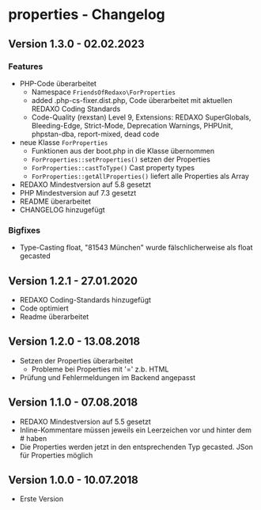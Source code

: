 # properties - Changelog

## Version 1.3.0 - 02.02.2023

### Features

* PHP-Code überarbeitet
  * Namespace `FriendsOfRedaxo\ForProperties`
  * added .php-cs-fixer.dist.php, Code überarbeitet mit aktuellen REDAXO Coding Standards
  * Code-Quality (rexstan) Level 9, Extensions: REDAXO SuperGlobals, Bleeding-Edge, Strict-Mode, Deprecation Warnings, PHPUnit, phpstan-dba, report-mixed, dead code
* neue Klasse `ForProperties`
  * Funktionen aus der boot.php in die Klasse übernommen
  * `ForProperties::setProperties()` setzen der Properties
  * `ForProperties::castToType()` Cast property types
  * `ForProperties::getAllProperties()` liefert alle Properties als Array
* REDAXO Mindestversion auf 5.8 gesetzt
* PHP Mindestversion auf 7.3 gesetzt
* README überarbeitet
* CHANGELOG hinzugefügt

### Bigfixes

* Type-Casting float, "81543 München" wurde fälschlicherweise als float gecasted

## Version 1.2.1 - 27.01.2020

* REDAXO Coding-Standards hinzugefügt
* Code optimiert
* Readme überarbeitet

## Version 1.2.0 - 13.08.2018

* Setzen der Properties überarbeitet
  * Probleme bei Properties mit '=' z.b. HTML
* Prüfung und Fehlermeldungen im Backend angepasst

## Version 1.1.0 - 07.08.2018

* REDAXO Mindestversion auf 5.5 gesetzt
* Inline-Kommentare müssen jeweils ein Leerzeichen vor und hinter dem # haben
* Die Properties werden jetzt in den entsprechenden Typ gecasted. JSon für Properties möglich


## Version 1.0.0 - 10.07.2018

* Erste Version
